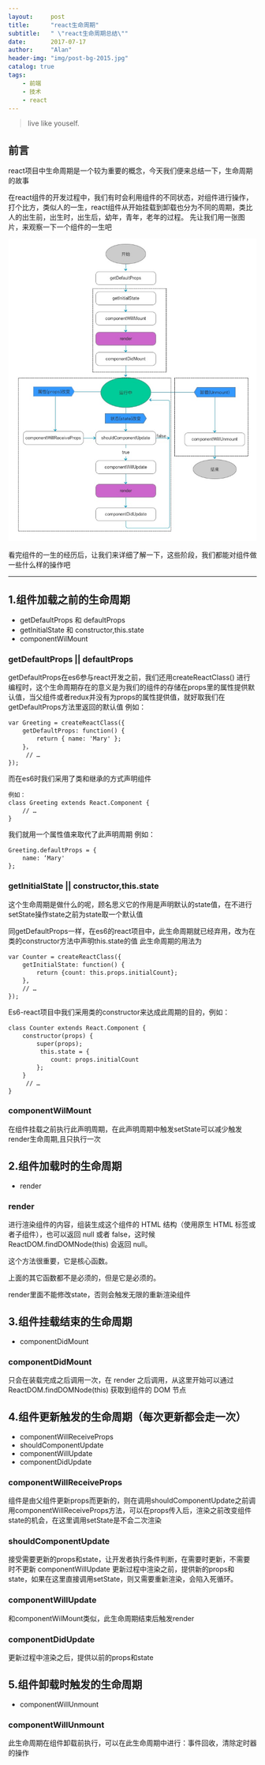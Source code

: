 ```yaml
---
layout:     post
title:      "react生命周期"
subtitle:   " \"react生命周期总结\""
date:       2017-07-17
author:     "Alan"
header-img: "img/post-bg-2015.jpg"
catalog: true
tags:
    - 前端
    - 技术
    - react
---
```


> live like youself. 


## 前言
react项目中生命周期是一个较为重要的概念，今天我们便来总结一下，生命周期的故事

在react组件的开发过程中，我们有时会利用组件的不同状态，对组件进行操作，打个比方，类似人的一生，react组件从开始挂载到卸载也分为不同的周期，类比人的出生前，出生时，出生后，幼年，青年，老年的过程。
先让我们用一张图片，来观察一下一个组件的一生吧

![周期](/img/shengming.png)

看完组件的一生的经历后，让我们来详细了解一下，这些阶段，我们都能对组件做一些什么样的操作吧

---

## 1.组件加载之前的生命周期

* getDefaultProps 和 defaultProps
* getInitialState 和 constructor,this.state
* componentWilMount        

### getDefaultProps || defaultProps

getDefaultProps在es6参与react开发之前，我们还用createReactClass() 进行编程时，这个生命周期存在的意义是为我们的组件的存储在props里的属性提供默认值，当父组件或者redux并没有为props的属性提供值，就好取我们在getDefaultProps方法里返回的默认值
例如：
```
var Greeting = createReactClass({ 
    getDefaultProps: function() { 
        return { name: 'Mary' }; 
    }，
     // … 
});
```
而在es6时我们采用了类和继承的方式声明组件
```
例如：
class Greeting extends React.Component { 
    // …
}
```
我们就用一个属性值来取代了此声明周期
例如：
```
Greeting.defaultProps = { 
    name: ‘Mary'
};
```
### getInitialState || constructor,this.state

这个生命周期是做什么的呢，顾名思义它的作用是声明默认的state值，在不进行setState操作state之前为state取一个默认值

同getDefaultProps一样，在es6的react项目中，此生命周期就已经弃用，改为在类的constructor方法中声明this.state的值
此生命周期的用法为
```
var Counter = createReactClass({ 
    getInitialState: function() { 
        return {count: this.props.initialCount}; 
    }, 
    // …
});
```
Es6-react项目中我们采用类的constructor来达成此周期的目的，例如：
```
class Counter extends React.Component { 
    constructor(props) { 
        super(props);
         this.state = {
            count: props.initialCount
        }; 
    }
     // …
}
```
### componentWilMount
在组件挂载之前执行此声明周期，在此声明周期中触发setState可以减少触发render生命周期,且只执行一次

## 2.组件加载时的生命周期

* render

### render

进行渲染组件的内容，组装生成这个组件的 HTML 结构（使用原生 HTML 标签或者子组件），也可以返回 null 或者 false，这时候 ReactDOM.findDOMNode(this) 会返回 null。

这个方法很重要，它是核心函数。

上面的其它函数都不是必须的，但是它是必须的。

render里面不能修改state，否则会触发无限的重新渲染组件

## 3.组件挂载结束的生命周期

* componentDidMount

### componentDidMount

只会在装载完成之后调用一次，在 render 之后调用，从这里开始可以通过ReactDOM.findDOMNode(this) 获取到组件的 DOM 节点

## 4.组件更新触发的生命周期（每次更新都会走一次）

* componentWillReceiveProps  
* shouldComponentUpdate 
* componentWillUpdate
* componentDidUpdate

### componentWillReceiveProps
组件是由父组件更新props而更新的，则在调用shouldComponentUpdate之前调用componentWillReceiveProps方法，可以在props传入后，渲染之前改变组件state的机会，在这里调用setState是不会二次渲染

### shouldComponentUpdate 
接受需要更新的props和state，让开发者执行条件判断，在需要时更新，不需要时不更新 componentWillUpdate
更新过程中渲染之前，提供新的props和state，如果在这里直接调用setState，则又需要重新渲染，会陷入死循环。

### componentWillUpdate
和componentWilMount类似，此生命周期结束后触发render

### componentDidUpdate
更新过程中渲染之后，提供以前的props和state

## 5.组件卸载时触发的生命周期

* componentWillUnmount

### componentWillUnmount
此生命周期在组件卸载前执行，可以在此生命周期中进行：事件回收，清除定时器的操作